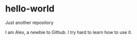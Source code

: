 # hello-world
Just another repository

I am Alex, a newbie to Github. I try hard to learn how to use it.

